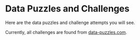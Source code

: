 # Data Puzzles and Challenges

Here are the data puzzles and challenge attempts you will see.



Currently, all challenges are found from [data-puzzles.com](https://data-puzzles.com/).

